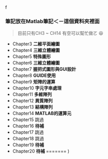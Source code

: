 f
### 筆記放在<span class="color:yellow">Matlab筆記</span>＜－這個資料夾裡面  
> 目前只有CH3 ~ CH14 有空可以幫忙做ㄛ 😆

* Chapter3 **二維平面繪圖**
* Chapter4 **三維立體繪圖**
* Chapter5 **特殊圖形**
* Chapter6 **三維立體繪圖**
* Chapter7 **握把式圖形與GUI設計**
* Chapter8 **GUIDE使用**
* Chapter9 **矩陣的運算**
* Chapter10 **字元字串處理**
* Chapter11 **多維陣列**
* Chapter12 **異質陣列**
* Chapter13 **結構陣列**
* Chapter14 **MATLAB的運算元**
* Chapter15 跳過
* Chapter16 **待補**
* Chapter17 跳過
* Chapter18 跳過
* Chapter19 **待補**
* Chapter20 **待補**
=======
)
